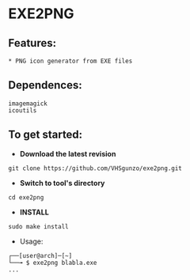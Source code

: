 # EXE2PNG

## Features:
```
* PNG icon generator from EXE files
```
## Dependences:
```
imagemagick
icoutils
```
## To get started:
* **Download the latest revision**
```
git clone https://github.com/VHSgunzo/exe2png.git
```
* **Switch to tool's directory**
```
cd exe2png
```
* **INSTALL**
```
sudo make install
```
* Usage:
```
┌──[user@arch]─[~]
└──╼ $ exe2png blabla.exe
...
```
